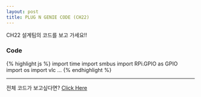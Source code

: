 ```yaml
---
layout: post
title: PLUG N GENIE CODE (CH22)
---
```



<div class="message">
  CH22 설계팀의 코드를 보고 가세요!!
</div>

### Code

{% highlight js %}
import time
import smbus
import RPi.GPIO as GPIO
import os
import vlc
...
{% endhighlight %}

-----

전체 코드가 보고싶다면? <a href="https://github.com/mijinchoi/ch-22/blob/master/yeah%20(1).py">Click Here</a>
